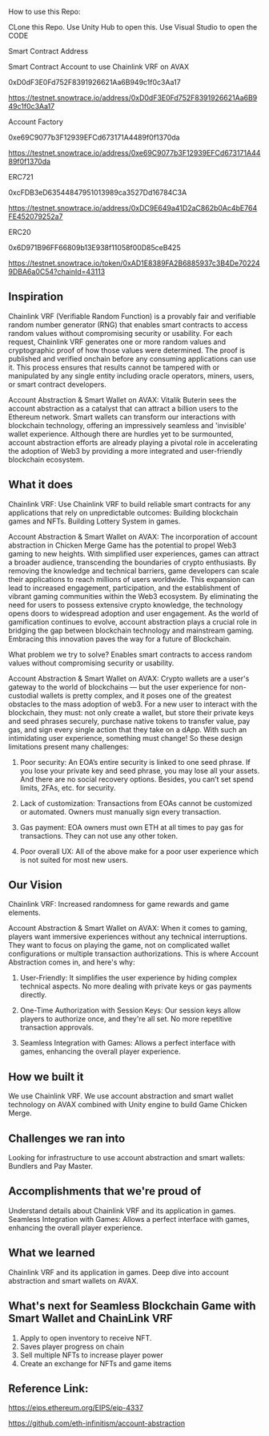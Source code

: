 How to use this Repo:

CLone this Repo.
Use Unity Hub to open this.
Use Visual Studio to open the CODE

Smart Contract Address

Smart Contract Account to use Chainlink VRF on AVAX

0xD0dF3E0Fd752F8391926621Aa6B949c1f0c3Aa17

https://testnet.snowtrace.io/address/0xD0dF3E0Fd752F8391926621Aa6B949c1f0c3Aa17

Account Factory

0xe69C9077b3F12939EFCd673171A4489f0f1370da

https://testnet.snowtrace.io/address/0xe69C9077b3F12939EFCd673171A4489f0f1370da

ERC721

0xcFDB3eD63544847951013989ca3527Dd16784C3A

https://testnet.snowtrace.io/address/0xDC9E649a41D2aC862b0Ac4bE764FE452079252a7

ERC20

0x6D971B96FF66809b13E938f11058f00D85ceB425

https://testnet.snowtrace.io/token/0xAD1E8389FA2B6885937c3B4De702249DBA6a0C54?chainId=43113

## Inspiration
Chainlink VRF (Verifiable Random Function) is a provably fair and verifiable random number generator (RNG) that enables smart contracts to access random values without compromising security or usability. For each request, Chainlink VRF generates one or more random values and cryptographic proof of how those values were determined. The proof is published and verified onchain before any consuming applications can use it. This process ensures that results cannot be tampered with or manipulated by any single entity including oracle operators, miners, users, or smart contract developers.

Account Abstraction & Smart Wallet on AVAX:
Vitalik Buterin sees the account abstraction as a catalyst that can attract a billion users to the Ethereum network.
Smart wallets can transform our interactions with blockchain technology, offering an impressively seamless and 'invisible' wallet experience. Although there are hurdles yet to be surmounted, account abstraction efforts are already playing a pivotal role in accelerating the adoption of Web3 by providing a more integrated and user-friendly blockchain ecosystem.

## What it does
Chainlink VRF:
Use Chainlink VRF to build reliable smart contracts for any applications that rely on unpredictable outcomes:
Building blockchain games and NFTs.
Building Lottery System in games.

Account Abstraction & Smart Wallet on AVAX:
The incorporation of account abstraction in Chicken Merge Game has the potential to propel Web3 gaming to new heights. With simplified user experiences, games can attract a broader audience, transcending the boundaries of crypto enthusiasts. By removing the knowledge and technical barriers, game developers can scale their applications to reach millions of users worldwide. This expansion can lead to increased engagement, participation, and the establishment of vibrant gaming communities within the Web3 ecosystem. By eliminating the need for users to possess extensive crypto knowledge, the technology opens doors to widespread adoption and user engagement. As the world of gamification continues to evolve, account abstraction plays a crucial role in bridging the gap between blockchain technology and mainstream gaming. Embracing this innovation paves the way for a future of Blockchain.

What problem we try to solve?
Enables smart contracts to access random values without compromising security or usability.

Account Abstraction & Smart Wallet on AVAX:
Crypto wallets are a user's gateway to the world of blockchains — but the user experience for non-custodial wallets is pretty complex, and it poses one of the greatest obstacles to the mass adoption of web3. For a new user to interact with the blockchain, they must: not only create a wallet, but store their private keys and seed phrases securely, purchase native tokens to transfer value, pay gas, and sign every single action that they take on a dApp. With such an intimidating user experience, something must change! So these design limitations present many challenges:

1. Poor security: An EOA’s entire security is linked to one seed phrase. If you lose your private key and seed phrase, you may lose all your assets. And there are no social recovery options. Besides, you can’t set spend limits, 2FAs, etc. for security.

2. Lack of customization: Transactions from EOAs cannot be customized or automated. Owners must manually sign every transaction.

3. Gas payment: EOA owners must own ETH at all times to pay gas for transactions. They can not use any other token.

4. Poor overall UX: All of the above make for a poor user experience which is not suited for most new users.

## Our Vision
Chainlink VRF:
Increased randomness for game rewards and game elements.

Account Abstraction & Smart Wallet on AVAX:
When it comes to gaming, players want immersive experiences without any technical interruptions. They want to focus on playing the game, not on complicated wallet configurations or multiple transaction authorizations. This is where Account Abstraction comes in, and here's why:

1. User-Friendly: It simplifies the user experience by hiding complex technical aspects. No more dealing with private keys or gas payments directly.

2. One-Time Authorization with Session Keys: Our session keys allow players to authorize once, and they're all set. No more repetitive transaction approvals.

3. Seamless Integration with Games: Allows a perfect interface with games, enhancing the overall player experience.

## How we built it
We use Chainlink VRF.
We use account abstraction and smart wallet technology on AVAX combined with Unity engine to build Game Chicken Merge.

## Challenges we ran into
Looking for infrastructure to use account abstraction and smart wallets: Bundlers and Pay Master.

## Accomplishments that we're proud of
Understand details about Chainlink VRF and its application in games.
Seamless Integration with Games: Allows a perfect interface with games, enhancing the overall player experience.

## What we learned
Chainlink VRF and its application in games.
Deep dive into account abstraction and smart wallets on AVAX.

## What's next for Seamless Blockchain Game with Smart Wallet and ChainLink VRF
1. Apply to open inventory to receive NFT.
2. Saves player progress on chain
3. Sell multiple NFTs to increase player power
4. Create an exchange for NFTs and game items

## Reference Link:

https://eips.ethereum.org/EIPS/eip-4337

https://github.com/eth-infinitism/account-abstraction
